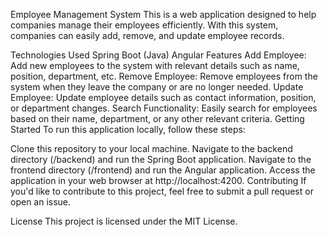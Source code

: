 Employee Management System
This is a web application designed to help companies manage their employees efficiently. With this system, companies can easily add, remove, and update employee records.

Technologies Used
Spring Boot (Java)
Angular
Features
Add Employee: Add new employees to the system with relevant details such as name, position, department, etc.
Remove Employee: Remove employees from the system when they leave the company or are no longer needed.
Update Employee: Update employee details such as contact information, position, or department changes.
Search Functionality: Easily search for employees based on their name, department, or any other relevant criteria.
Getting Started
To run this application locally, follow these steps:

Clone this repository to your local machine.
Navigate to the backend directory (/backend) and run the Spring Boot application.
Navigate to the frontend directory (/frontend) and run the Angular application.
Access the application in your web browser at http://localhost:4200.
Contributing
If you'd like to contribute to this project, feel free to submit a pull request or open an issue.

License
This project is licensed under the MIT License.



